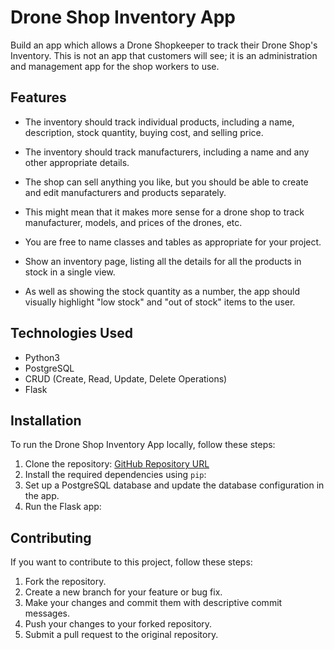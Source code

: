 # Drone Shop Inventory App

Build an app which allows a Drone Shopkeeper to track their Drone Shop's Inventory. 
This is not an app that customers will see; it is an administration and management app for the shop workers to use.

## Features

- The inventory should track individual products, including a name, description, stock quantity, buying cost, and selling price.

- The inventory should track manufacturers, including a name and any other appropriate details.

- The shop can sell anything you like, but you should be able to create and edit manufacturers and products separately.

- This might mean that it makes more sense for a drone shop to track manufacturer, models, and prices of the drones, etc.

- You are free to name classes and tables as appropriate for your project.

- Show an inventory page, listing all the details for all the products in stock in a single view.

- As well as showing the stock quantity as a number, the app should visually highlight "low stock" and "out of stock" items to the user.

## Technologies Used

- Python3
- PostgreSQL
- CRUD (Create, Read, Update, Delete Operations)
- Flask

## Installation

To run the Drone Shop Inventory App locally, follow these steps:

1. Clone the repository: [GitHub Repository URL](https://github.com/yourusername/your-repo)
2. Install the required dependencies using `pip`:
3. Set up a PostgreSQL database and update the database configuration in the app.
4. Run the Flask app:

## Contributing

If you want to contribute to this project, follow these steps:

1. Fork the repository.
2. Create a new branch for your feature or bug fix.
3. Make your changes and commit them with descriptive commit messages.
4. Push your changes to your forked repository.
5. Submit a pull request to the original repository.

